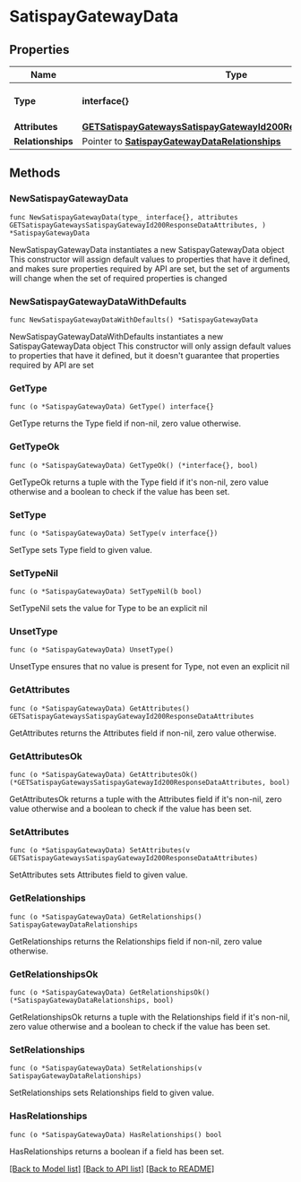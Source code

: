 # SatispayGatewayData

## Properties

Name | Type | Description | Notes
------------ | ------------- | ------------- | -------------
**Type** | **interface{}** | The resource&#39;s type | 
**Attributes** | [**GETSatispayGatewaysSatispayGatewayId200ResponseDataAttributes**](GETSatispayGatewaysSatispayGatewayId200ResponseDataAttributes.md) |  | 
**Relationships** | Pointer to [**SatispayGatewayDataRelationships**](SatispayGatewayDataRelationships.md) |  | [optional] 

## Methods

### NewSatispayGatewayData

`func NewSatispayGatewayData(type_ interface{}, attributes GETSatispayGatewaysSatispayGatewayId200ResponseDataAttributes, ) *SatispayGatewayData`

NewSatispayGatewayData instantiates a new SatispayGatewayData object
This constructor will assign default values to properties that have it defined,
and makes sure properties required by API are set, but the set of arguments
will change when the set of required properties is changed

### NewSatispayGatewayDataWithDefaults

`func NewSatispayGatewayDataWithDefaults() *SatispayGatewayData`

NewSatispayGatewayDataWithDefaults instantiates a new SatispayGatewayData object
This constructor will only assign default values to properties that have it defined,
but it doesn't guarantee that properties required by API are set

### GetType

`func (o *SatispayGatewayData) GetType() interface{}`

GetType returns the Type field if non-nil, zero value otherwise.

### GetTypeOk

`func (o *SatispayGatewayData) GetTypeOk() (*interface{}, bool)`

GetTypeOk returns a tuple with the Type field if it's non-nil, zero value otherwise
and a boolean to check if the value has been set.

### SetType

`func (o *SatispayGatewayData) SetType(v interface{})`

SetType sets Type field to given value.


### SetTypeNil

`func (o *SatispayGatewayData) SetTypeNil(b bool)`

 SetTypeNil sets the value for Type to be an explicit nil

### UnsetType
`func (o *SatispayGatewayData) UnsetType()`

UnsetType ensures that no value is present for Type, not even an explicit nil
### GetAttributes

`func (o *SatispayGatewayData) GetAttributes() GETSatispayGatewaysSatispayGatewayId200ResponseDataAttributes`

GetAttributes returns the Attributes field if non-nil, zero value otherwise.

### GetAttributesOk

`func (o *SatispayGatewayData) GetAttributesOk() (*GETSatispayGatewaysSatispayGatewayId200ResponseDataAttributes, bool)`

GetAttributesOk returns a tuple with the Attributes field if it's non-nil, zero value otherwise
and a boolean to check if the value has been set.

### SetAttributes

`func (o *SatispayGatewayData) SetAttributes(v GETSatispayGatewaysSatispayGatewayId200ResponseDataAttributes)`

SetAttributes sets Attributes field to given value.


### GetRelationships

`func (o *SatispayGatewayData) GetRelationships() SatispayGatewayDataRelationships`

GetRelationships returns the Relationships field if non-nil, zero value otherwise.

### GetRelationshipsOk

`func (o *SatispayGatewayData) GetRelationshipsOk() (*SatispayGatewayDataRelationships, bool)`

GetRelationshipsOk returns a tuple with the Relationships field if it's non-nil, zero value otherwise
and a boolean to check if the value has been set.

### SetRelationships

`func (o *SatispayGatewayData) SetRelationships(v SatispayGatewayDataRelationships)`

SetRelationships sets Relationships field to given value.

### HasRelationships

`func (o *SatispayGatewayData) HasRelationships() bool`

HasRelationships returns a boolean if a field has been set.


[[Back to Model list]](../README.md#documentation-for-models) [[Back to API list]](../README.md#documentation-for-api-endpoints) [[Back to README]](../README.md)


